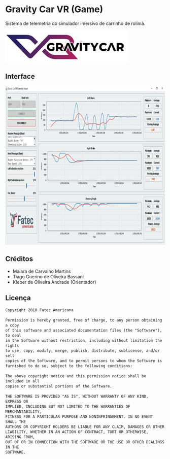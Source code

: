 # Gravity Car VR (Game)

Sistema de telemetria do simulador imersivo de carrinho de rolimã.

<p align="left">
  <img src="https://github.com/kleberandrade/gravity-car-vr-desktop-monitor/blob/master/screenshots/logotipo.PNG" height="100"/>
</p>

## Interface

<p align="center">
  <img src="https://github.com/kleberandrade/gravity-car-vr-desktop-monitor/blob/master/screenshots/sistema.jpeg" height="500"/>
</p>

## Créditos
*   Maiara de Carvalho Martins
*   Tiago Guerino de Oliveira Bassani
*   Kleber de Oliveira Andrade (Orientador)

## Licença

    Copyright 2018 Fatec Americana
    
    Permission is hereby granted, free of charge, to any person obtaining a copy
    of this software and associated documentation files (the "Software"), to deal
    in the Software without restriction, including without limitation the rights
    to use, copy, modify, merge, publish, distribute, sublicense, and/or sell
    copies of the Software, and to permit persons to whom the Software is
    furnished to do so, subject to the following conditions:
    
    The above copyright notice and this permission notice shall be included in all
    copies or substantial portions of the Software.
    
    THE SOFTWARE IS PROVIDED "AS IS", WITHOUT WARRANTY OF ANY KIND, EXPRESS OR
    IMPLIED, INCLUDING BUT NOT LIMITED TO THE WARRANTIES OF MERCHANTABILITY,
    FITNESS FOR A PARTICULAR PURPOSE AND NONINFRINGEMENT. IN NO EVENT SHALL THE
    AUTHORS OR COPYRIGHT HOLDERS BE LIABLE FOR ANY CLAIM, DAMAGES OR OTHER
    LIABILITY, WHETHER IN AN ACTION OF CONTRACT, TORT OR OTHERWISE, ARISING FROM,
    OUT OF OR IN CONNECTION WITH THE SOFTWARE OR THE USE OR OTHER DEALINGS IN THE
    SOFTWARE.

